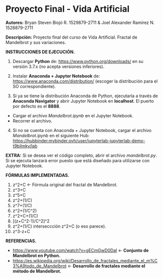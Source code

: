 # Proyecto Final - Vida Artificial

**Autores:** Bryan Steven Biojó R. 1529879-2711 & Joel Alexander Ramírez N. 1528879-2711
         
**Descripción:** Proyecto final del curso de Vida Artificial. Fractal de Mandelbrot y sus variaciones.


**INSTRUCCIONES DE EJECUCIÓN.**

1. Descargar **Python** de: https://www.python.org/downloads/ en su versión 3.7.x (no acepta versiones inferiores).

2. Instalar **Anaconda + Jupyter Notebook** de: https://www.anaconda.com/distribution/ (escoger la distribución para el SO correspondiente).

3. Si ya se tiene la distribución Anaconda de Python, ejecutarla a través de **Anaconda Navigator** y abrir Jupyter Notebook en **localhost**. El puerto por defecto es el **8888**.
- Cargar el archivo *Mandelbrot.ipynb* en el Jupyter Notebook.
- Recorrer el archivo.

4. Si no se cuenta con Anaconda + Jupyter Notebook, cargar el archivo *Mandelbrot.ipynb* en el siguiente Hub: https://hubbinder.mybinder.ovh/user/jupyterlab-jupyterlab-demo-t9bilmky/lab


**EXTRA:** Si se desea ver el código completo, abrir el archivo *mandelbrot.py*. Si se ejecuta lanzará error puesto que está diseñado para utilizarse con Jupyter Notebook.


**FÓRMULAS IMPLEMENTADAS.**

1) z^2+C <- Fórmula original del fractal de Mandelbrot.
2) z^3+C
3) z^5+C
4) z^2+(1/C)
5) z^7+(1/C)
6) z^2+(1/C^2)
7) z^2+C+(1/C)
8) [(z+C^2-1)/C^2]^2 
9) z^2+(1/C) interseccción z^2+C (o eso parece).
10) z^3-z+C

**REFERENCIAS.**

- https://www.youtube.com/watch?v=gECmGwD0DaI <- **Conjunto de Mandelbrot en Python.**
- https://es.wikipedia.org/wiki/Desarrollo_de_fractales_mediante_el_m%C3%A9todo_de_Mandelbrot <- **Desarrollo de fractales mediante el método de Mandelbrot.**
